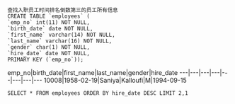 ```
查找入职员工时间排名倒数第三的员工所有信息
CREATE TABLE `employees` (
`emp_no` int(11) NOT NULL,
`birth_date` date NOT NULL,
`first_name` varchar(14) NOT NULL,
`last_name` varchar(16) NOT NULL,
`gender` char(1) NOT NULL,
`hire_date` date NOT NULL,
PRIMARY KEY (`emp_no`));
```

emp_no|birth_date|first_name|last_name|gender|hire_date
---|---|---|---|---|---|---|---
10008|1958-02-19|Saniya|Kalloufi|M|1994-09-15

```
SELECT * FROM employees ORDER BY hire_date DESC LIMIT 2,1
```
